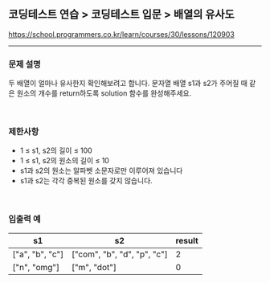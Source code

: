 ## 코딩테스트 연습 > 코딩테스트 입문 > 배열의 유사도

https://school.programmers.co.kr/learn/courses/30/lessons/120903

---

### 문제 설명

두 배열이 얼마나 유사한지 확인해보려고 합니다. 문자열 배열 s1과 s2가 주어질 때 같은 원소의 개수를 return하도록 solution 함수를 완성해주세요.

</br>

### 제한사항

- 1 ≤ s1, s2의 길이 ≤ 100
- 1 ≤ s1, s2의 원소의 길이 ≤ 10
- s1과 s2의 원소는 알파벳 소문자로만 이루어져 있습니다
- s1과 s2는 각각 중복된 원소를 갖지 않습니다.

</br>

### 입출력 예

| s1              | s2                          | result |
| --------------- | --------------------------- | ------ |
| ["a", "b", "c"] | ["com", "b", "d", "p", "c"] | 2      |
| ["n", "omg"]    | ["m", "dot"]                | 0      |

